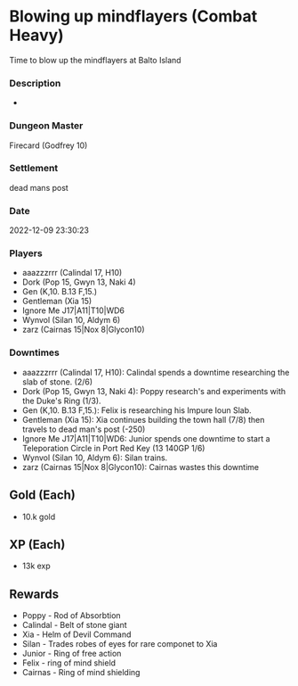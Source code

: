 # Blowing up mindflayers (Combat Heavy)
Time to blow up the mindflayers at Balto Island
### Description
-
### Dungeon Master
Firecard (Godfrey 10)
### Settlement
dead mans post
### Date
2022-12-09 23:30:23
### Players
* aaazzzrrr (Calindal 17, H10)
* Dork (Pop 15, Gwyn 13, Naki 4)
* Gen (K,10. B.13 F,15.)
* Gentleman (Xia 15)
* Ignore Me J17|A11|T10|WD6
* Wynvol (Silan 10, Aldym 6)
* zarz (Cairnas 15|Nox 8|Glycon10)
### Downtimes
* aaazzzrrr (Calindal 17, H10): Calindal spends a downtime researching the slab of stone. (2/6)
* Dork (Pop 15, Gwyn 13, Naki 4): Poppy research's and experiments with the Duke's Ring (1/3).
* Gen (K,10. B.13 F,15.): Felix is researching his Impure Ioun Slab.
* Gentleman (Xia 15): Xia continues building the town hall (7/8) then travels to dead man's post (-250)
* Ignore Me J17|A11|T10|WD6: Junior spends one downtime to start a Teleporation Circle in Port Red Key (13 140GP 1/6)
* Wynvol (Silan 10, Aldym 6): Silan trains.
* zarz (Cairnas 15|Nox 8|Glycon10): Cairnas wastes this downtime
## Gold (Each)
* 10.k gold
## XP (Each)
* 13k exp
## Rewards
* Poppy - Rod of Absorbtion 
* Calindal - Belt of stone giant 
* Xia - Helm of Devil Command 
* Silan - Trades robes of eyes for rare componet to Xia
* Junior - Ring of free action 
* Felix - ring of mind shield
* Cairnas - Ring of mind shielding